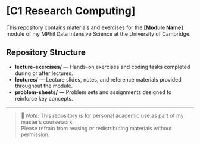 # [C1 Research Computing]

This repository contains materials and exercises for the **[Module Name]** module of my MPhil Data Intensive Science at the University of Cambridge.

## Repository Structure

- **lecture-exercises/** — Hands-on exercises and coding tasks completed during or after lectures.  
- **lectures/** — Lecture slides, notes, and reference materials provided throughout the module.  
- **problem-sheets/** — Problem sets and assignments designed to reinforce key concepts.

---

> 🧠 *Note:* This repository is for personal academic use as part of my master’s coursework.  
> Please refrain from reusing or redistributing materials without permission.